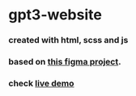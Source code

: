 # gpt3-website

### created with html, scss and js
### based on <a href="https://www.figma.com/file/lz9lLpFHMxHm2odnwM3R0z/gpt3?node-id=0%3A1">this figma project</a>.
### check <a href="https://michalpostek.github.io/gpt3-website/">live demo</a>
